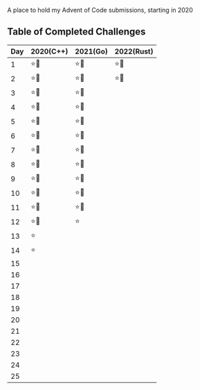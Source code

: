 A place to hold my Advent of Code submissions, starting in 2020

## Table of Completed Challenges

|Day|2020(C++)|2021(Go)|2022(Rust)|
|---|---------|--------|----------|
|1|:star::star2:|:star::star2:|:star::star2:|
|2|:star::star2:|:star::star2:|:star::star2:|
|3|:star::star2:|:star::star2:||
|4|:star::star2:|:star::star2:||
|5|:star::star2:|:star::star2:||
|6|:star::star2:|:star::star2:||
|7|:star::star2:|:star::star2:||
|8|:star::star2:|:star::star2:||
|9|:star::star2:|:star::star2:||
|10|:star::star2:|:star::star2:||
|11|:star::star2:|:star::star2:||
|12|:star::star2:|:star:||
|13|:star:|||
|14|:star:|||
|15||||
|16||||
|17||||
|18||||
|19||||
|20||||
|21||||
|22||||
|23||||
|24||||
|25||||